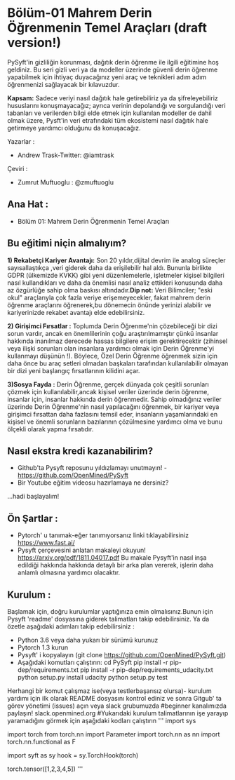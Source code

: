 # Bölüm-01 Mahrem Derin Öğrenmenin Temel Araçları (draft version!)

PySyft'in gizliliğin korunması, dağıtık derin öğrenme ile ilgili eğitimine hoş geldiniz. Bu seri gizli veri ya da modeller üzerinde güvenli derin öğrenme yapabilmek için ihtiyaç duyacağınız yeni araç ve teknikleri adım adım öğrenmenizi sağlayacak bir kılavuzdur. 

**Kapsam:** Sadece veriyi nasıl dağıtık hale getirebiliriz ya da şifreleyebiliriz hususlarını konuşmayacağız; ayrıca verinin depolandığı ve sorgulandığı veri tabanları ve verilerden bilgi elde etmek için kullanılan modeller de dahil olmak üzere, Pysft'in veri etrafındaki tüm ekosistemi nasıl dağıtık hale getirmeye  yardımcı olduğunu da konuşacağız.

Yazarlar :
- Andrew Trask-Twitter: @iamtrask

Çeviri :

- Zumrut Muftuoglu : @zmuftuoglu

## Ana Hat :
- Bölüm 01: Mahrem Derin Öğrenmenin Temel Araçları

## Bu eğitimi niçin almalıyım?

**1) Rekabetçi Kariyer Avantajı:** Son 20 yıldır,dijital devrim ile analog süreçler sayısallaştıkça ,veri giderek daha da erişilebilir hal aldı. Bununla birlikte GDPR (ülkemizde KVKK) gibi yeni düzenlemelerle, işletmeler kişisel bilgileri nasıl kullandıkları ve daha da önemlisi nasıl analiz ettikleri konusunda daha az özgürlüğe sahip olma baskısı altındadır.**Dip not:** Veri Bilimciler; "eski okul" araçlarıyla çok fazla veriye erişemeyecekler, fakat mahrem derin öğrenme araçlarını öğrenerek,bu dönemecin önünde yerinizi alabilir ve kariyerinizde rekabet avantajı elde edebilirsiniz.   

**2) Girişimci Fırsatlar :** Toplumda Derin Öğrenme'nin çözebileceği bir dizi sorun vardır, ancak en önemlilerinin çoğu araştırılmamıştır çünkü insanlar hakkında inanılmaz derecede hassas bilgilere erişim gerektirecektir (zihinsel veya ilişki sorunları olan insanlara yardımcı olmak için Derin Öğrenme'yi kullanmayı düşünün !). Böylece, Özel Derin Öğrenme öğrenmek sizin için daha önce bu araç setleri olmadan başkaları tarafından kullanılabilir olmayan bir dizi yeni başlangıç fırsatlarının kilidini açar.

**3)Sosya Fayda :**  Derin Öğrenme, gerçek dünyada çok çeşitli sorunları çözmek için kullanılabilir,ancak kişisel veriler üzerinde derin öğrenme, insanlar için, insanlar hakkında derin öğrenmedir. Sahip olmadığınız veriler üzerinde Derin Öğrenme'nin nasıl yapılacağını öğrenmek, bir kariyer veya girişimci fırsattan daha fazlasını temsil eder, insanların yaşamlarındaki en kişisel ve önemli sorunların bazılarının çözülmesine yardımcı olma ve bunu ölçekli olarak yapma fırsatıdır.

## Nasıl ekstra kredi kazanabilirim?
- Github'ta Pysyft reposunu yıldızlamayı unutmayın! -  https://github.com/OpenMined/PySyft
- Bir Youtube eğitim videosu hazırlamaya ne dersiniz?

...hadi başlayalım!

## Ön Şartlar : 
- Pytorch' u tanımak-eğer tanımıyorsanız linki tıklayabilirsiniz https://www.fast.ai/
- Pysyft çerçevesini anlatan makaleyi okuyun! https://arxiv.org/pdf/1811.04017.pdf Bu makale Pysyft'in nasıl inşa edildiği hakkında hakkında detaylı bir arka plan vererek, işlerin daha anlamlı olmasına yardımcı olacaktır.

## Kurulum :

Başlamak için, doğru kurulumlar yaptığınıza emin olmalısınız.Bunun için Pysyft 'readme' dosyasına giderek talimatları takip edebilirsiniz. Ya da özetle aşağıdaki adımları takip edebilirsiniz :

- Python 3.6 veya daha yukarı bir sürümü kurunuz
- Pytorch 1.3 kurun
- Pysyft' i kopyalayın (git clone https://github.com/OpenMined/PySyft.git)
- Aşağıdaki komutları çalıştırın:
    cd PySyft
    pip install -r pip-dep/requirements.txt
    pip install -r pip-dep/requirements_udacity.txt
    python setup.py install udacity
    python setup.py test

Herhangi bir komut çalışmaz ise(veya testlerbaşarısız olursa)- kurulum yardımı için ilk olarak README dosyasını kontrol ediniz ve sonra Gitgub' ta görev yönetimi (issues) açın veya slack grubumuzda #beginner kanalımızda paylaşın! slack.openmined.org
#Yukarıdaki kurulum talimatlarının işe yarayıp yaramadığını görmek için aşağıdaki kodları çalıştırın
'''
import sys

import torch
from torch.nn import Parameter
import torch.nn as nn
import torch.nn.functional as F

import syft as sy
hook = sy.TorchHook(torch)

torch.tensor([1,2,3,4,5])
'''
